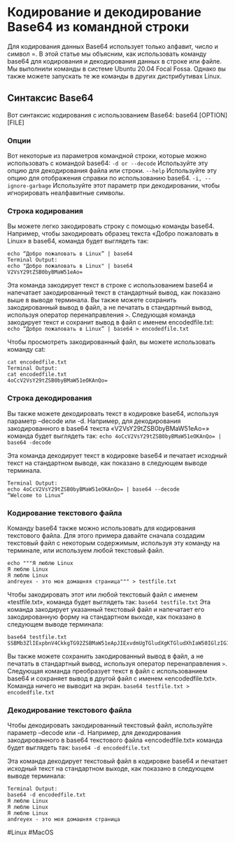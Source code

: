 # Кодирование и декодирование Base64 из командной строки
Для кодирования данных Base64 использует только алфавит, число и символ =.  В этой статье мы объясним, как использовать команду base64 для кодирования и декодирования данных в строке или файле. Мы выполнили команды в системе Ubuntu 20.04 Focal Fossa. Однако вы также можете запускать те же команды в других дистрибутивах Linux.

## Синтаксис Base64
Вот синтаксис кодирования с использованием Base64:
base64 [OPTION] [FILE]

### Опции
Вот некоторые из параметров командной строки, которые можно использовать с командой base64:
`-d or --decode`
Используйте эту опцию для декодирования файла или строки.
`--help`
Используйте эту опцию для отображения справки по использованию base64.
`-i, --ignore-garbage`
Используйте этот параметр при декодировании, чтобы игнорировать неалфавитные символы.

### Строка кодирования
Вы можете легко закодировать строку с помощью команды base64. Например, чтобы закодировать образец текста «Добро пожаловать в Linux» в base64, команда будет выглядеть так:
```
echo “Добро пожаловать в Linux” | base64
Terminal Output:
echo "Добро пожаловать в Linux" | base64
V2VsY29tZSB0byBMaW51eAo=
```

Эта команда закодирует текст в строке с использованием base64 и напечатает закодированный текст в стандартный вывод, как показано выше в выводе терминала.
Вы также можете сохранить закодированный вывод в файл, а не печатать в стандартный вывод, используя оператор перенаправления `>`. Следующая команда закодирует текст и сохранит вывод в файл с именем encodedfile.txt:
`echo “Добро пожаловать в Linux” | base64 > encodedfile.txt`

Чтобы просмотреть закодированный файл, вы можете использовать команду cat:
```
cat encodedfile.txt
Terminal Output:
cat encodedfile.txt
4oCcV2VsY29tZSB0byBMaW51eOKAnQo=
```

### Строка декодирования
Вы также можете декодировать текст в кодировке base64, используя параметр –decode или -d. Например, для декодирования закодированного в base64 текста «V2VsY29tZSB0byBMaW51eAo=» команда будет выглядеть так:
`echo 4oCcV2VsY29tZSB0byBMaW51eOKAnQo= | base64 -decode`

Эта команда декодирует текст в кодировке base64 и печатает исходный текст на стандартном выводе, как показано в следующем выводе терминала.
```
Terminal Output:
echo 4oCcV2VsY29tZSB0byBMaW51eOKAnQo= | base64 --decode
“Welcome to Linux”
```

### Кодирование текстового файла
Команду base64 также можно использовать для кодирования текстового файла. Для этого примера давайте сначала создадим текстовый файл с некоторым содержимым, используя эту команду на терминале, или используем любой текстовый файл.
```
echo """Я люблю Linux
Я люблю Linux
Я люблю Linux
andreyex - это моя домашняя страница""" > testfile.txt
```

Чтобы закодировать этот или любой текстовый файл с именем «testfile.txt», команда будет выглядеть так:
`base64 testfile.txt`
Эта команда закодирует указанный текстовый файл и напечатает его закодированную форму на стандартном выходе, как показано в следующем выводе терминала:
```
base64 testfile.txt
SSBMb3ZlIExpbnV4CkkgTG92ZSBMaW51eApJIExvdmUgTGludXgKTGludXhIaW50IGlzIG15IGhvbWVwYWdlCg==
```

Вы также можете сохранить закодированный вывод в файл, а не печатать в стандартный вывод, используя оператор перенаправления `>`. Следующая команда преобразует текст в файл с использованием base64 и сохраняет вывод в другой файл с именем «encodedfile.txt». Команда ничего не выводит на экран.
`base64 testfile.txt > encodedfile.txt`

### Декодирование текстового файла
Чтобы декодировать закодированный текстовый файл, используйте параметр –decode или -d. Например, для декодирования закодированного в base64 текстового файла «encodedfile.txt» команда будет выглядеть так:
`base64 -d encodedfile.txt`

Эта команда декодирует текстовый файл в кодировке base64 и печатает исходный текст на стандартном выходе, как показано в следующем выводе терминала:
```
Terminal Output:
base64 -d encodedfile.txt
Я люблю Linux
Я люблю Linux
Я люблю Linux
andreyex - это моя домашняя страница
```

#Linux #MacOS